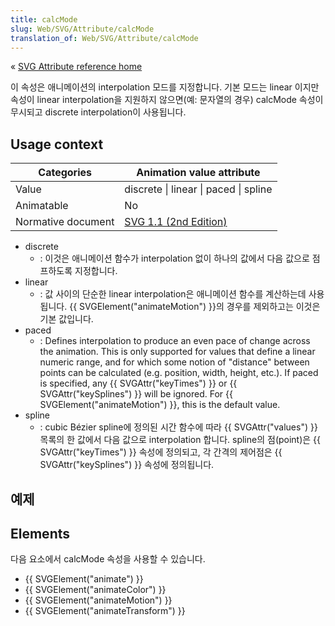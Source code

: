```yaml
---
title: calcMode
slug: Web/SVG/Attribute/calcMode
translation_of: Web/SVG/Attribute/calcMode
---
```

« [SVG Attribute reference home](/en/SVG/Attribute)

이 속성은 애니메이션의 interpolation 모드를 지정합니다. 기본 모드는 linear 이지만 속성이 linear interpolation을 지원하지 않으면(예: 문자열의 경우) calcMode 속성이 무시되고 discrete interpolation이 사용됩니다.

## Usage context

| Categories         | Animation value attribute                                                        |
| ------------------ | -------------------------------------------------------------------------------- |
| Value              | discrete \| linear \| paced \| spline                                            |
| Animatable         | No                                                                               |
| Normative document | [SVG 1.1 (2nd Edition)](http://www.w3.org/TR/SVG/animate.html#CalcModeAttribute) |

- discrete
  - : 이것은 애니메이션 함수가 interpolation 없이 하나의 값에서 다음 값으로 점프하도록 지정합니다.
- linear
  - : 값 사이의 단순한 linear interpolation은 애니메이션 함수를 계산하는데 사용됩니다. {{ SVGElement("animateMotion") }}의 경우를 제외하고는 이것은 기본 값입니다.
- paced
  - : Defines interpolation to produce an even pace of change across the animation. This is only supported for values that define a linear numeric range, and for which some notion of "distance" between points can be calculated (e.g. position, width, height, etc.). If paced is specified, any {{ SVGAttr("keyTimes") }} or {{ SVGAttr("keySplines") }} will be ignored. For {{ SVGElement("animateMotion") }}, this is the default value.
- spline
  - : cubic Bézier spline에 정의된 시간 함수에 따라 {{ SVGAttr("values") }} 목록의 한 값에서 다음 값으로 interpolation 합니다. spline의 점(point)은 {{ SVGAttr("keyTimes") }} 속성에 정의되고, 각 간격의 제어점은 {{ SVGAttr("keySplines") }} 속성에 정의됩니다.

## 예제

## Elements

다음 요소에서 calcMode 속성을 사용할 수 있습니다.

- {{ SVGElement("animate") }}
- {{ SVGElement("animateColor") }}
- {{ SVGElement("animateMotion") }}
- {{ SVGElement("animateTransform") }}
